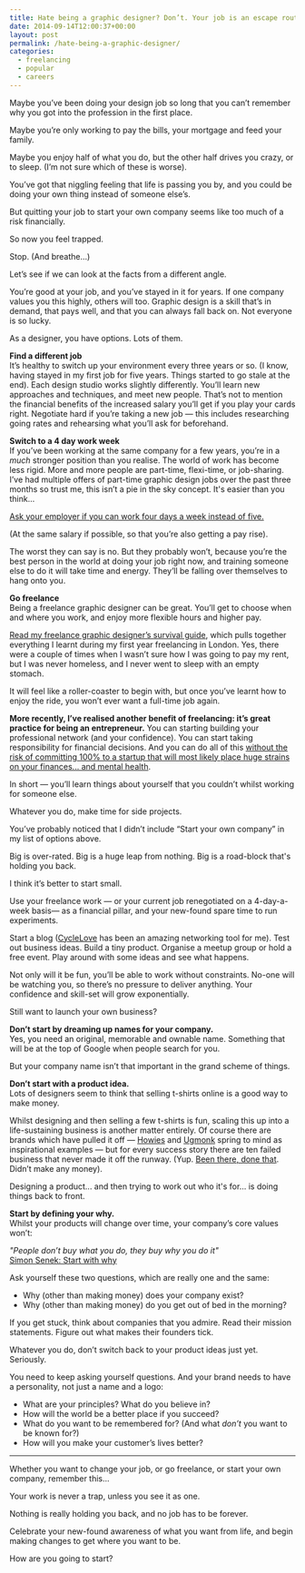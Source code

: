 ```yaml
---
title: Hate being a graphic designer? Don’t. Your job is an escape route, not a trap.
date: 2014-09-14T12:00:37+00:00
layout: post
permalink: /hate-being-a-graphic-designer/
categories:
  - freelancing
  - popular
  - careers
---
```

Maybe you’ve been doing your design job so long that you can’t remember why you got into the profession in the first place.

Maybe you’re only working to pay the bills, your mortgage and feed your family.

Maybe you enjoy half of what you do, but the other half drives you crazy, or to sleep. (I’m not sure which of these is worse).

You’ve got that niggling feeling that life is passing you by, and you could be doing your own thing instead of someone else’s.

But quitting your job to start your own company seems like too much of a risk financially.

So now you feel trapped.

Stop. (And breathe…)

Let’s see if we can look at the facts from a different angle.

You’re good at your job, and you’ve stayed in it for years. If one company values you this highly, others will too. Graphic design is a skill that’s in demand, that pays well, and that you can always fall back on. Not everyone is so lucky.

As a designer, you have options. Lots of them.

**Find a different job**  
It’s healthy to switch up your environment every three years or so. (I know, having stayed in my first job for five years. Things started to go stale at the end). Each design studio works slightly differently. You’ll learn new approaches and techniques, and meet new people. That’s not to mention the financial benefits of the increased salary you’ll get if you play your cards right. Negotiate hard if you’re taking a new job — this includes researching going rates and rehearsing what you’ll ask for beforehand.

**Switch to a 4 day work week**  
If you’ve been working at the same company for a few years, you’re in a _much_ stronger position than you realise. The world of work has become less rigid. More and more people are part-time, flexi-time, or job-sharing. I’ve had multiple offers of part-time graphic design jobs over the past three months so trust me, this isn’t a pie in the sky concept. It's easier than you think...

[Ask your employer if you can work four days a week instead of five.](http://unicornfree.com/2014/guest-post-how-30x500-alum-chris-hartjes-bootstraps-on-the-side)

(At the same salary if possible, so that you’re also getting a pay rise).

The worst they can say is no. But they probably won’t, because you’re the best person in the world at doing your job right now, and training someone else to do it will take time and energy. They’ll be falling over themselves to hang onto you.

**Go freelance**  
Being a freelance graphic designer can be great. You’ll get to choose when and where you work, and enjoy more flexible hours and higher pay.

[Read my freelance graphic designer’s survival guide](http://greig.cc/journal/2013/9/a-freelance-graphic-designers-survival-guide), which pulls together everything I learnt during my first year freelancing in London. Yes, there were a couple of times when I wasn’t sure how I was going to pay my rent, but I was never homeless, and I never went to sleep with an empty stomach.

It will feel like a roller-coaster to begin with, but once you’ve learnt how to enjoy the ride, you won’t ever want a full-time job again.

**More recently, I’ve realised another benefit of freelancing: it’s great practice for being an entrepreneur.** You can starting building your professional network (and your confidence). You can start taking responsibility for financial decisions. And you can do all of this [without the risk of committing 100% to a startup that will most likely place huge strains on your finances... and mental health](https://medium.com/everything-about-startups-and-entrepreneurship/how-quitting-my-corporate-job-for-my-startup-dream-f-cked-my-life-up-3b6b3e29b318).

In short — you’ll learn things about yourself that you couldn’t whilst working for someone else.

Whatever you do, make time for side projects.

You’ve probably noticed that I didn’t include “Start your own company” in my list of options above.

Big is over-rated. Big is a huge leap from nothing. Big is a road-block that's holding you back.

I think it’s better to start small.

Use your freelance work — or your current job renegotiated on a 4-day-a-week basis— as a financial pillar, and your new-found spare time to run experiments.

Start a blog ([CycleLove](http://cyclelove.cc/) has been an amazing networking tool for me). Test out business ideas. Build a tiny product. Organise a meetup group or hold a free event. Play around with some ideas and see what happens.

Not only will it be fun, you’ll be able to work without constraints. No-one will be watching you, so there’s no pressure to deliver anything. Your confidence and skill-set will grow exponentially.

Still want to launch your own business?

**Don’t start by dreaming up names for your company.**  
Yes, you need an original, memorable and ownable name. Something that will be at the top of Google when people search for you.

But your company name isn’t that important in the grand scheme of things.

**Don’t start with a product idea.**  
Lots of designers seem to think that selling t-shirts online is a good way to make money.

Whilst designing and then selling a few t-shirts is fun, scaling this up into a life-sustaining business is another matter entirely. Of course there are brands which have pulled it off — [Howies](http://www.awin1.com/awclick.php?mid=3167&id=143383) and [Ugmonk](http://shop.ugmonk.com/) spring to mind as inspirational examples — but for every success story there are ten failed business that never made it off the runway. (Yup. [Been there, done that](http://www.cyclelove.cc/2012/08/cyclelove-t-shirts-now-available-for-uk-pre-order/). Didn’t make any money).

Designing a product... and then trying to work out who it's for... is doing things back to front.

**Start by defining your why.**  
Whilst your products will change over time, your company’s core values won’t:

_"People don’t buy what you do, they buy why you do it"_  
[Simon Senek: Start with why](http://www.amazon.co.uk/dp/0241958229?tag=greig-21)

Ask yourself these two questions, which are really one and the same:

*   Why (other than making money) does your company exist?
*   Why (other than making money) do you get out of bed in the morning?

If you get stuck, think about companies that you admire. Read their mission statements. Figure out what makes their founders tick.

Whatever you do, don’t switch back to your product ideas just yet. Seriously.

You need to keep asking yourself questions. And your brand needs to have a personality, not just a name and a logo:

*   What are your principles? What do you believe in?
*   How will the world be a better place if you succeed?
*   What do you want to be remembered for? (And what _don’t_ you want to be known for?)
*   How will you make your customer’s lives better?

----

Whether you want to change your job, or go freelance, or start your own company, remember this...

Your work is never a trap, unless you see it as one.

Nothing is really holding you back, and no job has to be forever.

Celebrate your new-found awareness of what you want from life, and begin making changes to get where you want to be.

How are you going to start?
